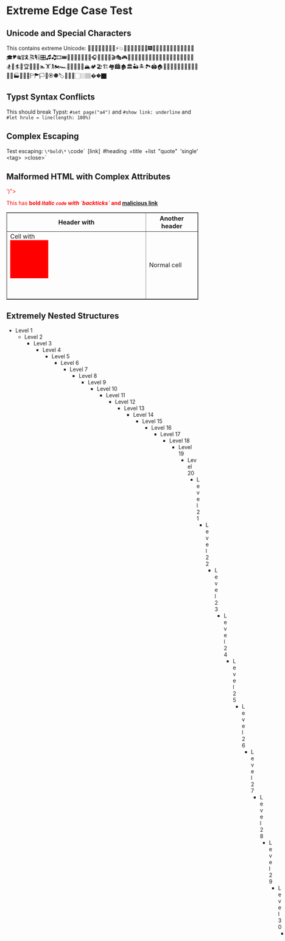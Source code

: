 # Extreme Edge Case Test

## Unicode and Special Characters
This contains extreme Unicode: 🚀🌟🎉💯🔥💪😎🤯⚡️💥🎊🎈🎁🎂🎄🎃🎅🎆🎇🎈🎉🎊🎋🎌🎍🎎🎏🎐🎑🎒🎓🎔🎕🎖🎗🎘🎙🎚🎛🎜🎝🎞🎟🎠🎡🎢🎣🎤🎥🎦🎧🎨🎩🎪🎫🎬🎭🎮🎯🎰🎱🎲🎳🎴🎵🎶🎷🎸🎹🎺🎻🎼🎽🎾🎿🏀🏁🏂🏃🏄🏅🏆🏇🏈🏉🏊🏋🏌🏍🏎🏏🏐🏑🏒🏓🏔🏕🏖🏗🏘🏙🏚🏛🏜🏝🏞🏟🏠🏡🏢🏣🏤🏥🏦🏧🏨🏩🏪🏫🏬🏭🏮🏯🏰🏱🏲🏳🏴🏵🏶🏷🏸🏹🏺🏻🏼🏽��🏿

## Typst Syntax Conflicts
This should break Typst: `#set page("a4")` and `#show link: underline` and `#let hrule = line(length: 100%)`

## Complex Escaping
Test escaping: `\*bold\*` `\`code\`` `\[link\]` `\#heading` `\=title` `\+list` `\"quote\"` `\'single\'` `\<tag\>` `\>close\>`

## Malformed HTML with Complex Attributes
<div class="test" data-value="complex 'quoted' \"double\" content" style="color: red; background: url('data:image/svg+xml,<svg xmlns=\"http://www.w3.org/2000/svg\"><circle cx=\"50\" cy=\"50\" r=\"40\" stroke=\"black\" stroke-width=\"3\" fill=\"red\"/></svg>')">
  <p>This has <strong>bold <em>italic <code>code</code> with `backticks`</em> and <a href="javascript:alert('xss')">malicious link</a></strong></p>
  <table border="1" cellpadding="0" cellspacing="0" style="width: 100%; border-collapse: collapse;">
    <tr><th>Header with <script>alert('xss')</script></th><th>Another header</th></tr>
    <tr><td>Cell with <img src="data:image/svg+xml,<svg xmlns='http://www.w3.org/2000/svg'><rect width='100' height='100' fill='red'/></svg>" alt="SVG data URL" onerror="alert('xss')"></td><td>Normal cell</td></tr>
  </table>
</div>

## Extremely Nested Structures
- Level 1
  - Level 2
    - Level 3
      - Level 4
        - Level 5
          - Level 6
            - Level 7
              - Level 8
                - Level 9
                  - Level 10
                    - Level 11
                      - Level 12
                        - Level 13
                          - Level 14
                            - Level 15
                              - Level 16
                                - Level 17
                                  - Level 18
                                    - Level 19
                                      - Level 20
                                        - Level 21
                                          - Level 22
                                            - Level 23
                                              - Level 24
                                                - Level 25
                                                  - Level 26
                                                    - Level 27
                                                      - Level 28
                                                        - Level 29
                                                          - Level 30
                                                            - Level 31
                                                              - Level 32
                                                                - Level 33
                                                                  - Level 34
                                                                    - Level 35
                                                                      - Level 36
                                                                        - Level 37
                                                                          - Level 38
                                                                            - Level 39
                                                                              - Level 40
                                                                                - Level 41
                                                                                  - Level 42
                                                                                    - Level 43
                                                                                      - Level 44
                                                                                        - Level 45
                                                                                          - Level 46
                                                                                            - Level 47
                                                                                              - Level 48
                                                                                                - Level 49
                                                                                                  - Level 50

## Complex Tables with Special Characters
| Column 1 with `code` | Column 2 with **bold** | Column 3 with _italic_ | Column 4 with [link](url) |
|:---------------------|:----------------------:|----------------------:|----:|
| Cell with #set page("a4") | Cell with #show link: underline` | Cell with `#let hrule = line(length: 100%)` | Cell with `[brackets]` |
| Cell with `*bold\*` | Cell with ``code`` | Cell with `#heading` | Cell with `=title` |
| Cell with `+list` | Cell with `"quote"` | Cell with `'single'` | Cell with `<tag>` |
| Cell with `>close>` | Cell with `@symbol` | Cell with `=equals` | Cell with `#hash` |

## Math Expressions (Incomplete Implementation)
Inline math: $E = mc^2$ and $\int_{-\infty}^{\infty} e^{-x^2} dx = \sqrt{\pi}$

Display math:
$$
\frac{\partial f}{\partial x} = \lim_{h \to 0} \frac{f(x + h) - f(x)}{h}
$$

## Code Blocks with Typst Syntax
```typst
#set page("a4")
#show link: underline
#let hrule = line(length: 100%)
#set text(font: "Libertinus Serif")
#set text(size: 12pt)
```

```rust
fn main() {
    println!("Hello, world!");
    // This contains Typst syntax: #set page("a4")
    let x = 42;
    // More Typst syntax: #show link: underline
}
```

## multiple formats in link


- [**hello** _world_](http://example.com)
